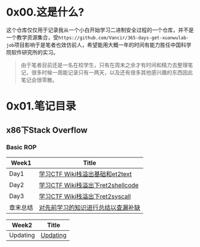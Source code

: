 # 0x00.这是什么?
这个仓库仅仅用于记录我从一个小白开始学习二进制安全过程的一个仓库，并不是一个教学资源集合，受`https://github.com/Vancir/365-days-get-xuanwulab-job`项目影响于是笔者也效仿前人，希望能用大概一年的时间有能力胜任中国科学院软件研究所的实习。
> 由于笔者目前还是一名在校学生，只有在周末之余才有时间和精力去整理笔记，很多时候一周能记录只有一两天，以及还有很多其他感兴趣的东西因此笔记会很零散。



# 0x01.笔记目录

## x86下Stack Overflow

### Basic ROP

| Week1       | Title                                                                            |
| ---------- | ------------------------------------------------------------------------------- |
| Day1       | [学习CTF Wiki栈溢出基础和et2text ](./week1/ret2text/)                            |
| Day2       | [学习CTF Wiki栈溢出下ret2shellcode ](./week1/ret2shellcode/)                            |
| Day3       | [学习CTF Wiki栈溢出下ret2syscall ](./week1/ret2syscall/)                            |
| 章末总结       | [对先前学习的知识进行总结以查漏补缺 ](./week1/)                            |

| Week2       | Title                                                                            |
| ---------- | ------------------------------------------------------------------------------- |
| Updating       | [Updating ](./week2/)                            |
